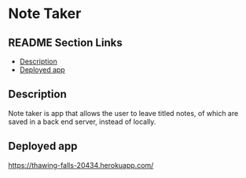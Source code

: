 # Note Taker
  
  ## README Section Links
  * [Description](#description)
  * [Deployed app](#deployed-app)
   
  
  
  ## Description
  Note taker is app that allows the user to leave titled notes, of which are saved in a back end server, instead of locally. 
 
  ## Deployed app
 https://thawing-falls-20434.herokuapp.com/